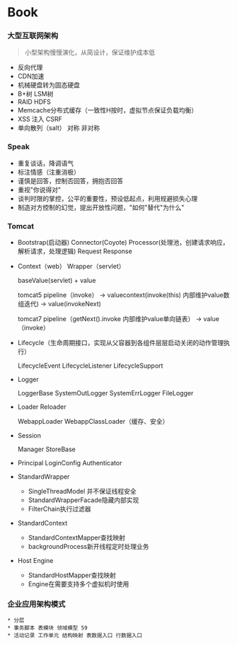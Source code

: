 # Book
### 大型互联网架构
> 小型架构慢慢演化，从简设计，保证维护成本低
* 反向代理
* CDN加速
* 机械硬盘转为固态硬盘
* B+树 LSM树
* RAID HDFS
* Memcache分布式缓存（一致性H按时，虚拟节点保证负载均衡）
* XSS 注入 CSRF
* 单向散列（salt） 对称 非对称

### Speak
* 重复谈话，降调语气
* 标注情感（注重消极）
* 谨慎是回答，控制否回答，拥抱否回答
* 重视"你说得对"
* 谈判时限的掌控，公平的重要性，预设低起点，利用规避损失心理
* 制造对方控制的幻觉，提出开放性问题，"如何"替代"为什么"

### Tomcat
* Bootstrap(启动器) Connector(Coyote) Processor(处理池，创建请求响应，解析请求，处理逻辑) Request Response
* Context（web） Wrapper（servlet）

    baseValue(servlet) + value
    
    tomcat5 pipeline（invoke） -> valuecontext(invoke(this) 内部维护value数组迭代) -> value(invokeNext)
    
    tomcat7 pipeline（getNext().invoke 内部维护value单向链表） -> value（invoke）
    
* Lifecycle（生命周期接口，实现从父容器到各组件层层启动关闭的动作管理执行）

    LifecycleEvent LifecycleListener LifecycleSupport
    
* Logger

    LoggerBase SystemOutLogger SystemErrLogger FileLogger
    
* Loader Reloader
    
    WebappLoader WebappClassLoader（缓存、安全）
    
* Session
    
    Manager StoreBase
    
* Principal LoginConfig Authenticator

* StandardWrapper

    * SingleThreadModel 并不保证线程安全
    * StandardWrapperFacade隐藏内部实现
    * FilterChain执行过滤器
    
* StandardContext

    * StandardContextMapper查找映射
    * backgroundProcess新开线程定时处理业务
    
* Host Engine
    
    * StandardHostMapper查找映射
    * Engine在需要支持多个虚拟机时使用
    
    
### 企业应用架构模式
    * 分层
    * 事务脚本 表模块 领域模型 59
    * 活动记录 工作单元 结构映射 表数据入口 行数据入口